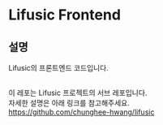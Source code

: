 # Lifusic Frontend
## 설명
Lifusic의 프론트엔드 코드입니다.

## 
이 레포는 Lifusic 프로젝트의 서브 레포입니다.  
자세한 설명은 아래 링크를 참고해주세요.  
https://github.com/chunghee-hwang/lifusic
